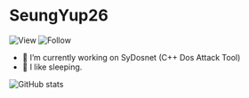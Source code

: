 <h1>SeungYup26</h1>

![View](https://hits.seeyoufarm.com/api/count/incr/badge.svg?url=https%3A%2F%2Fgithub.com%2Fseungyup26&count_bg=%23FF0000&title_bg=%23555555&icon=&icon_color=%23E7E7E7&title=View&edge_flat=true)
![Follow](https://img.shields.io/github/followers/SeungYup26?style=social)
  
- 🔭 I’m currently working on SyDosnet (C++ Dos Attack Tool)
- 🛌 I like sleeping.

![GitHub stats](https://github-readme-stats.vercel.app/api?username=seungyup26&show_icons=true&theme=dracula)
